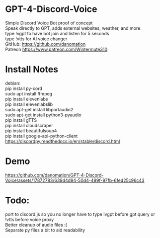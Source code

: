 # GPT-4-Discord-Voice
  Simple Discord Voice Bot proof of concept  
  Speak directly to GPT, adds external websites, weather, and more.  
  type !vgpt to have bot join and listen for 5 seconds  
  type !vtts for AI voice changer  
  GitHub: https://github.com/danomation  
  Patreon https://www.patreon.com/Wintermute310  
  
# Install Notes
debian:  
    pip install py-cord  
    sudo apt install ffmpeg  
    pip install elevenlabs  
    pip install elevenlabslib  
    sudo apt-get install libportaudio2  
    sudo apt-get install python3-pyaudio  
    pip install gTTS  
    pip install cloudscraper   
    pip install beautifulsoup4   
    pip install google-api-python-client   
    https://discordpy.readthedocs.io/en/stable/discord.html  

# Demo 





https://github.com/danomation/GPT-4-Discord-Voice/assets/17872783/639d4d94-50d4-499f-97fb-6fed25c96c43



# Todo: 
port to discord.js so you no longer have to type !vgpt before gpt query or !vtts before voice proxy    
Better cleanup of audio files :(    
Separate py files a bit to aid readability
